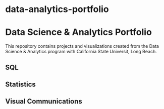 # data-analytics-portfolio
# Data Science & Analytics Portfolio
This repository contains projects and visualizations created from the Data Science & Analytics program with California State Universit, Long Beach.

## SQL

## Statistics

## Visual Communications
